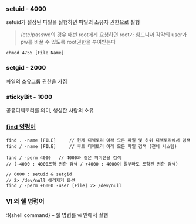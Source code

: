### setuid - 4000

setuid가 설정된 파일을 실행하면 파일의 소유자 권한으로 실행

>  /etc/passwd의 경우 매번 root에게 요청하면 root가 힘드니까 각각의 user가 pw를 바꿀 수 있도록 root권한을 부여받는다

```shell
chmod 4755 [File Name]
```



### setgid - 2000

파일의 소유그룹 권한을 가짐



### stickyBit - 1000

공유디렉토리를 의미, 생성한 사람의 소유



### [find 명령어](https://recipes4dev.tistory.com/156)

```shell
find . -name [FILE]		// 현제 디렉토리 아래 모든 파일 및 하위 디렉토리에서 검색
find / -name [FILE]		// 루트 디렉토리 아래 모든 파일 검색 (전체 시스템)

find / -perm 4000	// 4000과 같은 퍼미션을 검색
// (-4000 : 4000포함 권한 검색 / +4000 : 4000이 일부라도 포함된 권한 검색)

// 6000 : setuid & setgid
// 2> /dev/null 에러제거 옵션
find / -perm +6000 -user [File] 2> /dev/null
```



### VI 와 쉘 명령어

:!{shell command} – 쉘 명령를 vi 안에서 실행